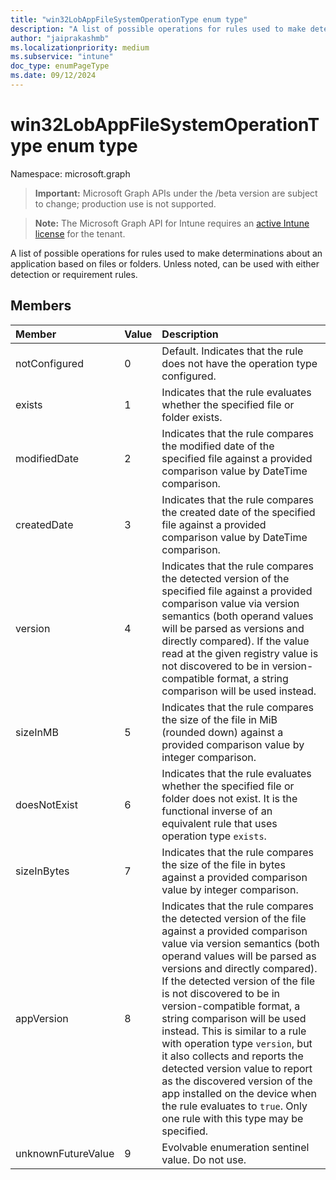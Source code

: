 ```yaml
---
title: "win32LobAppFileSystemOperationType enum type"
description: "A list of possible operations for rules used to make determinations about an application based on files or folders. Unless noted, can be used with either detection or requirement rules."
author: "jaiprakashmb"
ms.localizationpriority: medium
ms.subservice: "intune"
doc_type: enumPageType
ms.date: 09/12/2024
---
```


# win32LobAppFileSystemOperationType enum type

Namespace: microsoft.graph

> **Important:** Microsoft Graph APIs under the /beta version are subject to change; production use is not supported.

> **Note:** The Microsoft Graph API for Intune requires an [active Intune license](https://go.microsoft.com/fwlink/?linkid=839381) for the tenant.

A list of possible operations for rules used to make determinations about an application based on files or folders. Unless noted, can be used with either detection or requirement rules.

## Members
|Member|Value|Description|
|:---|:---|:---|
|notConfigured|0|Default. Indicates that the rule does not have the operation type configured.|
|exists|1|Indicates that the rule evaluates whether the specified file or folder exists.|
|modifiedDate|2|Indicates that the rule compares the modified date of the specified file against a provided comparison value by DateTime comparison.|
|createdDate|3|Indicates that the rule compares the created date of the specified file against a provided comparison value by DateTime comparison.|
|version|4|Indicates that the rule compares the detected version of the specified file against a provided comparison value via version semantics (both operand values will be parsed as versions and directly compared). If the value read at the given registry value is not discovered to be in version-compatible format, a string comparison will be used instead.|
|sizeInMB|5|Indicates that the rule compares the size of the file in MiB (rounded down) against a provided comparison value by integer comparison.|
|doesNotExist|6|Indicates that the rule evaluates whether the specified file or folder does not exist. It is the functional inverse of an equivalent rule that uses operation type `exists`.|
|sizeInBytes|7|Indicates that the rule compares the size of the file in bytes against a provided comparison value by integer comparison.|
|appVersion|8|Indicates that the rule compares the detected version of the file against a provided comparison value via version semantics (both operand values will be parsed as versions and directly compared). If the detected version of the file is not discovered to be in version-compatible format, a string comparison will be used instead. This is similar to a rule with operation type `version`, but it also collects and reports the detected version value to report as the discovered version of the app installed on the device when the rule evaluates to `true`. Only one rule with this type may be specified.|
|unknownFutureValue|9|Evolvable enumeration sentinel value. Do not use.|
